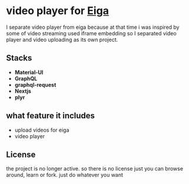 # video player for  [Eiga](https://github.com/agmyomyat/eiga)
I separate video player from eiga because at that time i was inspired by some of video streaming used iframe embedding so I  separated video player and video uploading as its own project.
## Stacks

- **Material-UI**
- **GraphQL**
-  **graphql-request**
- **Nextjs**
- **plyr**

## what feature it includes

- upload videos for eiga
- video player 

## License

the project is no longer active. so there is no license just you can browse around, learn or fork. just do whatever you want
